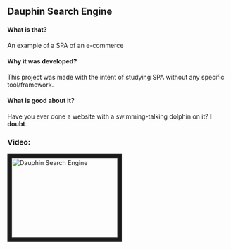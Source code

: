 ## Dauphin Search Engine

#### What is that?
An example of a SPA of an e-commerce

#### Why it was developed?
This project was made with the intent of studying SPA without any specific tool/framework.

#### What is good about it?
Have you ever done a website with a swimming-talking dolphin on it? **I doubt**.

### Video:
<a href="http://www.youtube.com/watch?feature=player_embedded&v=6h9Ooi4dLFI
" target="_blank"><img src="http://img.youtube.com/vi/6h9Ooi4dLFI/0.jpg" 
alt="Dauphin Search Engine" width="240" height="180" border="10" /></a>
